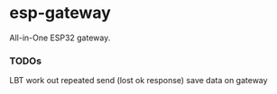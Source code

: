 # esp-gateway
All-in-One ESP32 gateway.

### TODOs
LBT
work out repeated send (lost ok response)
save data on gateway
